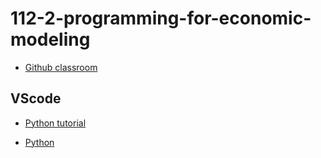 # 112-2-programming-for-economic-modeling

  * [Github classroom](https://classroom.github.com/classrooms/6549608-112-1)

## VScode

  * [Python tutorial](https://code.visualstudio.com/docs/python/python-tutorial) 
  
  * [Python](https://code.visualstudio.com/docs/languages/python#_install-python-and-the-python-extension)

  